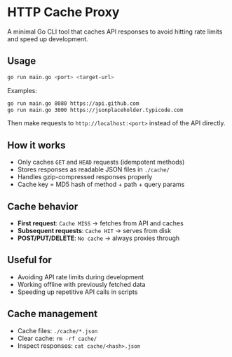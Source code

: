 # HTTP Cache Proxy

A minimal Go CLI tool that caches API responses to avoid hitting rate limits and speed up development.

## Usage

```bash
go run main.go <port> <target-url>
```

Examples:
```bash
go run main.go 8080 https://api.github.com
go run main.go 3000 https://jsonplaceholder.typicode.com
```

Then make requests to `http://localhost:<port>` instead of the API directly.

## How it works

- Only caches `GET` and `HEAD` requests (idempotent methods)
- Stores responses as readable JSON files in `./cache/`
- Handles gzip-compressed responses properly
- Cache key = MD5 hash of method + path + query params

## Cache behavior

- **First request**: `Cache MISS` → fetches from API and caches
- **Subsequent requests**: `Cache HIT` → serves from disk
- **POST/PUT/DELETE**: `No cache` → always proxies through

## Useful for

- Avoiding API rate limits during development
- Working offline with previously fetched data
- Speeding up repetitive API calls in scripts

## Cache management

- Cache files: `./cache/*.json`
- Clear cache: `rm -rf cache/`
- Inspect responses: `cat cache/<hash>.json`
